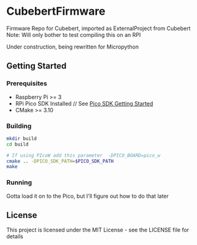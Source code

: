 # CubebertFirmware
Firmware Repo for Cubebert, imported as ExternalProject from Cubebert
Note: Will only bother to test compiling this on an RPI

Under construction, being rewritten for Micropython

## Getting Started

### Prerequisites
- Raspberry Pi >= 3
- RPi Pico SDK Installed // See [Pico SDK Getting Started](https://datasheets.raspberrypi.com/pico/getting-started-with-pico.pdf)
- CMake >= 3.10

### Building
```sh
mkdir build
cd build

# If using PIcoW add this parameter  -DPICO_BOARD=pico_w
cmake .. -DPICO_SDK_PATH=$PICO_SDK_PATH
make
```

### Running
Gotta load it on to the Pico, but I'll figure out how to do that later

## License

This project is licensed under the MIT License - see the LICENSE file for details
